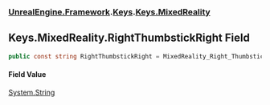 ### [UnrealEngine.Framework](./UnrealEngine-Framework.md 'UnrealEngine.Framework').[Keys](./Keys.md 'UnrealEngine.Framework.Keys').[Keys.MixedReality](./Keys-MixedReality.md 'UnrealEngine.Framework.Keys.MixedReality')
## Keys.MixedReality.RightThumbstickRight Field
  
```csharp
public const string RightThumbstickRight = MixedReality_Right_Thumbstick_Right;
```
#### Field Value
[System.String](https://docs.microsoft.com/en-us/dotnet/api/System.String 'System.String')  
